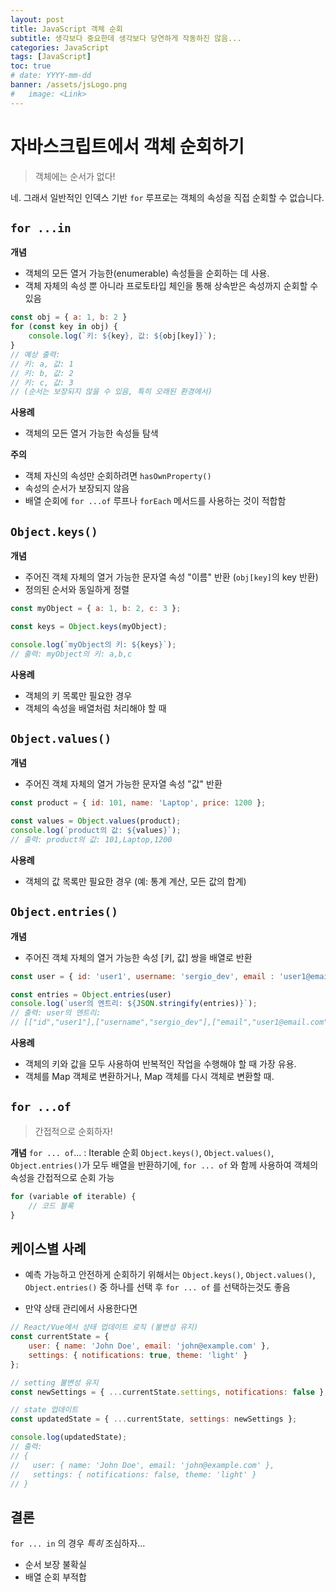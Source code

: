 ```yaml
---
layout: post
title: JavaScript 객체 순회
subtitle: 생각보다 중요한데 생각보다 당연하게 작동하진 않음...
categories: JavaScript
tags: [JavaScript]
toc: true
# date: YYYY-mm-dd
banner: /assets/jsLogo.png
#   image: <Link>
---
```


# 자바스크립트에서 객체 순회하기

> 객체에는 순서가 없다!

네. 그래서 일반적인 인덱스 기반 `for` 루프로는 객체의 속성을 직접 순회할 수 없습니다.

## `for ...in`

**개념** 
- 객체의 모든 열거 가능한(enumerable) 속성들을 순회하는 데 사용.
- 객체 자체의 속성 뿐 아니라 프로토타입 체인을 통해 상속받은 속성까지 순회할 수 있음

```js
const obj = { a: 1, b: 2 }
for (const key in obj) {
    console.log(`키: ${key}, 값: ${obj[key]}`);
}
// 예상 출력:
// 키: a, 값: 1
// 키: b, 값: 2
// 키: c, 값: 3
// (순서는 보장되지 않을 수 있음, 특히 오래된 환경에서)
```

**사용례**

- 객체의 모든 열거 가능한 속성들 탐색

**주의**

- 객체 자신의 속성만 순회하려면 `hasOwnProperty()`
- 속성의 순서가 보장되지 않음
- 배열 순회에 `for ...of` 루프나 `forEach` 메서드를 사용하는 것이 적합함

## `Object.keys()`

**개념** 
- 주어진 객체 자체의 열거 가능한 문자열 속성 "이름" 반환 (`obj[key]`의 key 반환)
- 정의된 순서와 동일하게 정렬

```js
const myObject = { a: 1, b: 2, c: 3 };

const keys = Object.keys(myObject);

console.log(`myObject의 키: ${keys}`); 
// 출력: myObject의 키: a,b,c
```

**사용례**
- 객체의 키 목록만 필요한 경우
- 객체의 속성을 배열처럼 처리해야 할 때


## `Object.values()`

**개념**
- 주어진 객체 자체의 열거 가능한 문자열 속성 "값" 반환

```js
const product = { id: 101, name: 'Laptop', price: 1200 };

const values = Object.values(product);
console.log(`product의 값: ${values}`); 
// 출력: product의 값: 101,Laptop,1200
```

**사용례**
- 객체의 값 목록만 필요한 경우 (예: 통계 계산, 모든 값의 합계)

## `Object.entries()`

**개념**
- 주어진 객체 자체의 열거 가능한 속성 [키, 값] 쌍을 배열로 반환

```js
const user = { id: 'user1', username: 'sergio_dev', email : 'user1@email.com' }

const entries = Object.entries(user)
console.log(`user의 엔트리: ${JSON.stringify(entries)}`);
// 출력: user의 엔트리: 
// [["id","user1"],["username","sergio_dev"],["email","user1@email.com"]]
```

**사용례**
- 객체의 키와 값을 모두 사용하여 반복적인 작업을 수행해야 할 때 가장 유용.
- 객체를 Map 객체로 변환하거나, Map 객체를 다시 객체로 변환할 때.


## `for ...of`
> 간접적으로 순회하자!

**개념**
`for ... of`... : Iterable  순회
`Object.keys()`, `Object.values()`, `Object.entries()`가 모두 배열을 반환하기에, `for ... of` 와 함께 사용하여 객체의 속성을 간접적으로 순회 가능


```js
for (variable of iterable) {
    // 코드 블록
}
```


## 케이스별 사례
- 예측 가능하고 안전하게 순회하기 위해서는 `Object.keys()`, `Object.values()`, `Object.entries()` 중 하나를 선택 후 `for ... of` 를 선택하는것도 좋음


- 만약 상태 관리에서 사용한다면

```js
// React/Vue에서 상태 업데이트 로직 (불변성 유지)
const currentState = {
    user: { name: 'John Doe', email: 'john@example.com' },
    settings: { notifications: true, theme: 'light' }
};

// setting 불변성 유지 
const newSettings = { ...currentState.settings, notifications: false }; 

// state 업데이트
const updatedState = { ...currentState, settings: newSettings };

console.log(updatedState);
// 출력:
// {
//   user: { name: 'John Doe', email: 'john@example.com' },
//   settings: { notifications: false, theme: 'light' }
// }
```


## 결론 

`for ... in` 의 경우 *특히* 조심하자...
- 순서 보장 불확실
- 배열 순회 부적합
